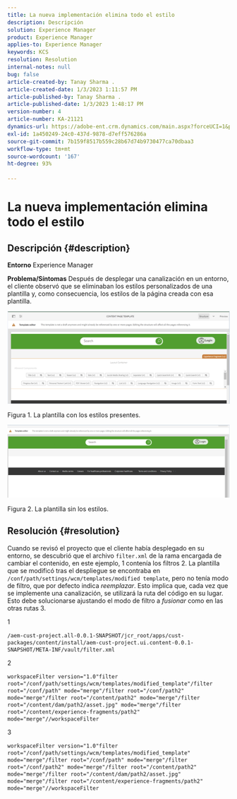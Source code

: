 ```yaml
---
title: La nueva implementación elimina todo el estilo
description: Descripción
solution: Experience Manager
product: Experience Manager
applies-to: Experience Manager
keywords: KCS
resolution: Resolution
internal-notes: null
bug: false
article-created-by: Tanay Sharma .
article-created-date: 1/3/2023 1:11:57 PM
article-published-by: Tanay Sharma .
article-published-date: 1/3/2023 1:48:17 PM
version-number: 4
article-number: KA-21121
dynamics-url: https://adobe-ent.crm.dynamics.com/main.aspx?forceUCI=1&pagetype=entityrecord&etn=knowledgearticle&id=e75d5a2c-688b-ed11-81ac-6045bd006a22
exl-id: 1a450249-24c0-437d-9878-d7eff576286a
source-git-commit: 7b159f8517b559c28b67d74b9730477ca70dbaa3
workflow-type: tm+mt
source-wordcount: '167'
ht-degree: 93%

---
```


# La nueva implementación elimina todo el estilo

## Descripción {#description}

<b>Entorno</b>
Experience Manager


<b>Problema/Síntomas</b>
Después de desplegar una canalización en un entorno, el cliente observó que se eliminaban los estilos personalizados de una plantilla y, como consecuencia, los estilos de la página creada con esa plantilla.



![](assets/___ec5d5a2c-688b-ed11-81ac-6045bd006a22___.png)

Figura 1. La plantilla con los estilos presentes.



![](assets/___f05d5a2c-688b-ed11-81ac-6045bd006a22___.png)

Figura 2. La plantilla sin los estilos.


## Resolución {#resolution}


Cuando se revisó el proyecto que el cliente había desplegado en su entorno, se descubrió que el archivo `filter.xml` de la rama encargada de cambiar el contenido, en este ejemplo, 1 contenía los filtros 2.
La plantilla que se modificó tras el despliegue se encontraba en `/conf/path/settings/wcm/templates/modified template`, pero no tenía modo de filtro, que por defecto indica *reemplazar*.
Esto implica que, cada vez que se implemente una canalización, se utilizará la ruta del código en su lugar.
Esto debe solucionarse ajustando el modo de filtro a *fusionar* como en las otras rutas 3.

1


```
/aem-cust-project.all-0.0.1-SNAPSHOT/jcr_root/apps/cust-packages/content/install/aem-cust-project.ui.content-0.0.1-SNAPSHOT/META-INF/vault/filter.xml
```



2

```
workspaceFilter version="1.0"filter root="/conf/path/settings/wcm/templates/modified_template"/filter root="/conf/path" mode="merge"/filter root="/conf/path2" mode="merge"/filter root="/content/path2" mode="merge"/filter root="/content/dam/path2/asset.jpg" mode="merge"/filter root="/content/experience-fragments/path2" mode="merge"//workspaceFilter
```




3


```
workspaceFilter version="1.0"filter root="/conf/path/settings/wcm/templates/modified_template" mode="merge"/filter root="/conf/path" mode="merge"/filter root="/conf/path2" mode="merge"/filter root="/content/path2" mode="merge"/filter root="/content/dam/path2/asset.jpg" mode="merge"/filter root="/content/experience-fragments/path2" mode="merge"//workspaceFilter
```
